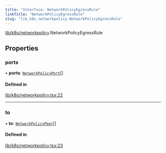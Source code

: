 ```yaml
---
title: "Interface: NetworkPolicyEgressRule"
linkTitle: "NetworkPolicyEgressRule"
slug: "lib_k8s_networkpolicy.NetworkPolicyEgressRule"
---
```


[lib/k8s/networkpolicy](../modules/lib_k8s_networkpolicy.md).NetworkPolicyEgressRule

## Properties

### ports

• **ports**: [`NetworkPolicyPort`](lib_k8s_networkpolicy.NetworkPolicyPort.md)[]

#### Defined in

[lib/k8s/networkpolicy.tsx:22](https://github.com/headlamp-k8s/headlamp/blob/1093c364/frontend/src/lib/k8s/networkpolicy.tsx#L22)

___

### to

• **to**: [`NetworkPolicyPeer`](lib_k8s_networkpolicy.NetworkPolicyPeer.md)[]

#### Defined in

[lib/k8s/networkpolicy.tsx:23](https://github.com/headlamp-k8s/headlamp/blob/1093c364/frontend/src/lib/k8s/networkpolicy.tsx#L23)
